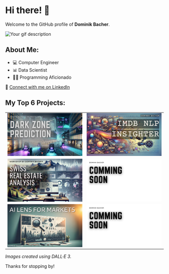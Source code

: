 # Hi there! :raised_hands:

Welcome to the GitHub profile of **Dominik Bacher**.

![Your gif description](path_to_your_gif.gif)

## About Me:
- :computer: Computer Engineer
- :bar_chart: Data Scientist
- :man_technologist: Programming Aficionado

🔗 [Connect with me on LinkedIn](https://www.linkedin.com/in/your-linkedin-username/)

## My Top 6 Projects:

<table cellspacing="0" cellpadding="0" border="0">
  <tr>
    <td><a href="https://github.com/dominik117/cortexia_darkzones_prediction", target="_blank"><img src="images/cortexia_darkzones_prediction/main.png" alt="Cortexia Darkzones P
    rediction"></a></td>
    <td><a href="https://github.com/dominik117/IMDb_NLP_Insighter", target="_blank"><img src="images/IMDb_NLP_Insighter/main.png" alt="IMDb NLP Insighter"></a></td>
  </tr>
  <tr>
    <td><a href="https://github.com/dominik117/swiss-real-estate-analysis", target="_blank"><img src="images/swiss-real-estate-analysis/main.png" alt="Swiss Real Estate Analysis"></a></td>
    <td><a href="https://github.com/dominik117/", target="_blank"><img src="images/main.png" alt="Project 4"></a></td>
  </tr>
  <tr>
    <td><a href="https://github.com/dominik117/ai-lens-for-markets", target="_blank"><img src="images/ai-lens-for-markets/main.png" alt="AI Lens For Markets"></a></td>
    <td><a href="https://github.com/dominik117/", target="_blank"><img src="images/main.png" alt="Project 6"></a></td>
  </tr>
</table>

_Images created using DALL·E 3._

Thanks for stopping by!

